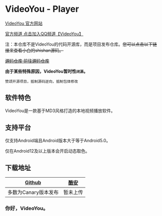 # VideoYou - Player

[VideoYou 官方网站](https://clearpole.github.io/docs/videoyou/)


[官方频道 点击加入QQ频道【VideoYou】](https://pd.qq.com/s/61vf6d5qi)

注：本仓库不是VideoYou的代码开源库，而是项目发布仓库。~~您可以点击以下链接来查看小白的shishan源码。~~

~~[源码仓库 前往源码仓库](https://github.com/Clearpole/VideoYou/)~~

<b>由于某些特殊原因，VideoYou暂时性`闭源`。</b>

`赞颂开源项目，抵制源码逆向，抵制包体修改`

## 软件特色

VideoYou是一款基于MD3风格打造的本地视频播放软件。

## 支持平台

仅支持Android端且Android版本大于等于Android5.0。

仅在Android12及以上版本会开启动态取色。

## 下载地址


|  [Github](https://github.com/Clearpole/VideoYou/releases) | [酷安](https://coolapk.com) | 
|:--:|:--:|
| 多数为Canary版本发布| 暂未上传 |


### 你好，VideoYou。
